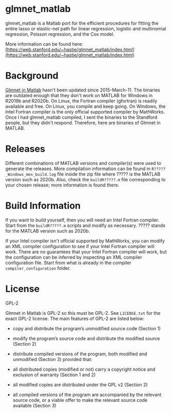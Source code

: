 # glmnet_matlab
glmnet_matlab is a Matlab port for the efficient procedures for fitting the entire lasso or elastic-net path for linear regression, logistic and multinomial regression, Poisson regression, and the Cox model. 

More information can be found here:
[https://web.stanford.edu/~hastie/glmnet_matlab/index.html](https://web.stanford.edu/~hastie/glmnet_matlab/index.html)

# Background
[Glmnet in Matlab](https://web.stanford.edu/~hastie/glmnet_matlab/index.html) hasn't been updated since 2015-March-11. The binaries are outdated enough that they don't work on MATLAB for Windows in R2019b and R2020b. On Linux, the Fortran compiler (gfortran) is readily available and free. On Linux, you compile and keep going. On Windows, the Intel Fortran compiler is the only official supported compiler by MathWorks. Once I had glmnet_matlab compiled, I sent the binaries to the Standford people, but they didn't respond. Therefore, here are binaries of Glmnet in MATLAB.

# Releases
Different combinations of MATLAB versions and compiler(s) were used to generate the releases. More compilation information can be found in `R?????_Windows_mex_build.log` file inside the zip file where ????? is the MATLAB version such as 2020b. Also, check the `buildR?????.m` file corresponding to your chosen release; more information is found there.

# Build Information
If you want to build yourself, then you will need an Intel Fortran compiler. Start from the `buildR?????.m` scripts and modify as necessary. ????? stands for the MATLAB version such as 2020b.

If your Intel compiler isn't official supported by MathWorks, you can modify an XML compiler configuration to see if your Intel Fortran compiler will work. There are no guarantees that your Intel Fortran compiler will work, but the configuration can be inferred by inspecting an XML compiler configuration file. Start from what is already in the compiler `compiler_configuration` folder. 

# License
GPL-2

Glmnet in Matlab is GPL-2 so this must be GPL-2. See `LICENSE.txt` for the exact GPL-2 license. The main features of GPL-2 are listed below:
- copy and distribute the program’s unmodified source code (Section 1)
- modify the program’s source code and distribute the modified source (Section 2)
- distribute compiled versions of the program, both modified and unmodified (Section 3) provided that:

- all distributed copies (modified or not) carry a copyright notice and exclusion of warranty (Section 1 and 2)
- all modified copies are distributed under the GPL v2 (Section 2)
- all compiled versions of the program are accompanied by the relevant source code, or a viable offer to make the relevant source code available (Section 3)

